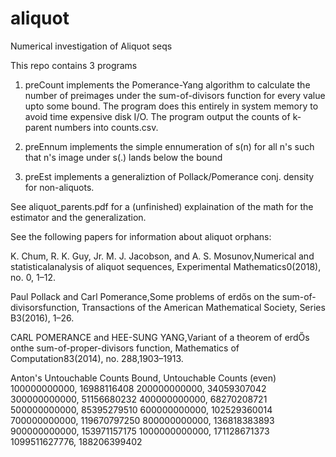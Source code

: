 # aliquot
Numerical investigation of Aliquot seqs

This repo contains 3 programs

1. preCount implements the Pomerance-Yang algorithm to calculate the number of preimages under the sum-of-divisors function for every value upto some bound. The program does this entirely in system memory to avoid time expensive disk I/O. The program output the counts of k-parent numbers into counts.csv.

2. preEnnum implements the simple ennumeration of s(n) for all n's such that n's image under s(.) lands below the bound

3. preEst implements a generaliztion of Pollack/Pomerance conj. density for non-aliquots.

See aliquot_parents.pdf for a (unfinished) explaination of the math for the estimator and the generalization.

See the following papers for information about aliquot orphans:

K. Chum, R. K. Guy, Jr. M. J. Jacobson, and A. S. Mosunov,Numerical and statisticalanalysis of aliquot sequences, Experimental Mathematics0(2018), no. 0, 1–12.

Paul Pollack and Carl Pomerance,Some problems of erdős on the sum-of-divisorsfunction, Transactions of the American Mathematical Society, Series B3(2016), 1–26.

CARL POMERANCE and HEE-SUNG YANG,Variant of a theorem of erdŐs onthe sum-of-proper-divisors function, Mathematics of Computation83(2014), no. 288,1903–1913.

Anton's Untouchable Counts
Bound,                  Untouchable Counts (even)
100000000000,           16988116408
200000000000,           34059307042
300000000000,           51156680232
400000000000,           68270208721
500000000000,           85395279510
600000000000,           102529360014 
700000000000,           119670797250
800000000000,           136818383893
900000000000,           153971157175
1000000000000,          171128671373
1099511627776,          188206399402